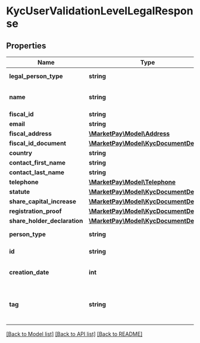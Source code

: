# KycUserValidationLevelLegalResponse

## Properties
Name | Type | Description | Notes
------------ | ------------- | ------------- | -------------
**legal_person_type** | **string** | The type of legal user | [optional] 
**name** | **string** | The name of the legal user | [optional] 
**fiscal_id** | **string** |  | [optional] 
**email** | **string** |  | [optional] 
**fiscal_address** | [**\MarketPay\Model\Address**](Address.md) |  | [optional] 
**fiscal_id_document** | [**\MarketPay\Model\KycDocumentDetails**](KycDocumentDetails.md) |  | [optional] 
**country** | **string** |  | [optional] 
**contact_first_name** | **string** |  | [optional] 
**contact_last_name** | **string** |  | [optional] 
**telephone** | [**\MarketPay\Model\Telephone**](Telephone.md) |  | [optional] 
**statute** | [**\MarketPay\Model\KycDocumentDetails**](KycDocumentDetails.md) |  | [optional] 
**share_capital_increase** | [**\MarketPay\Model\KycDocumentDetails**](KycDocumentDetails.md) |  | [optional] 
**registration_proof** | [**\MarketPay\Model\KycDocumentDetails**](KycDocumentDetails.md) |  | [optional] 
**share_holder_declaration** | [**\MarketPay\Model\KycDocumentDetails**](KycDocumentDetails.md) |  | [optional] 
**person_type** | **string** | Type of user | [optional] 
**id** | **string** | The item&#39;s ID | [optional] 
**creation_date** | **int** | When the item was created | [optional] 
**tag** | **string** | Custom data that you can add to this item | [optional] 

[[Back to Model list]](../README.md#documentation-for-models) [[Back to API list]](../README.md#documentation-for-api-endpoints) [[Back to README]](../README.md)


